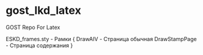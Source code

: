 # gost_lkd_latex
GOST Repo For Latex

ESKD_frames.sty - Рамки 
{
DrawAIV  - Страница обычная
DrawStampPage - Страница содержания
}